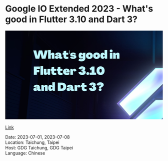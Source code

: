 # Google IO Extended 2023 - What's good in Flutter 3.10 and Dart 3?

<img src='cover.jpg'></img>

[Link](https://www.canva.com/design/DAFjkJ5VtCc/4CAtAlOYJ2QqZqBJOi3VvQ/view?utm_content=DAFjkJ5VtCc&utm_campaign=designshare&utm_medium=link&utm_source=publishsharelink)

Date: 2023-07-01, 2023-07-08 <br>
Location: Taichung, Taipei <br>
Host: GDG Taichung, GDG Taipei <br>
Language: Chinese <br>
